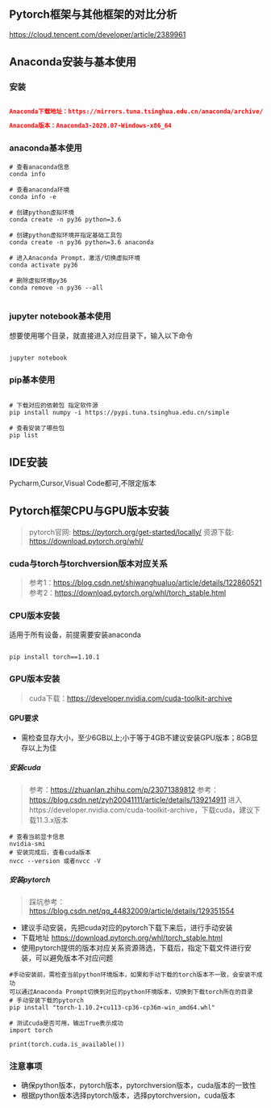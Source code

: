 ## Pytorch框架与其他框架的对比分析

https://cloud.tencent.com/developer/article/2389961

## Anaconda安装与基本使用

### 安装

```json

Anaconda下载地址：https://mirrors.tuna.tsinghua.edu.cn/anaconda/archive/

Anaconda版本：Anaconda3-2020.07-Windows-x86_64

```

### anaconda基本使用

```shell
# 查看anaconda信息
conda info

# 查看anaconda环境
conda info -e

# 创建python虚拟环境
conda create -n py36 python=3.6

# 创建python虚拟环境并指定基础工具包
conda create -n py36 python=3.6 anaconda

# 进入Anaconda Prompt，激活/切换虚拟环境
conda activate py36

# 删除虚拟环境py36
conda remove -n py36 --all


```

### jupyter notebook基本使用

想要使用哪个目录，就直接进入对应目录下，输入以下命令

```shell

jupyter notebook

```

### pip基本使用

```shell

# 下载对应的依赖包 指定软件源
pip install numpy -i https://pypi.tuna.tsinghua.edu.cn/simple

# 查看安装了哪些包
pip list

```

## IDE安装

Pycharm,Cursor,Visual Code都可,不限定版本

## Pytorch框架CPU与GPU版本安装

> pytorch官网: https://pytorch.org/get-started/locally/
> 资源下载: https://download.pytorch.org/whl/

### cuda与torch与torchversion版本对应关系

> 参考1：https://blog.csdn.net/shiwanghualuo/article/details/122860521
> 参考2：https://download.pytorch.org/whl/torch_stable.html

### CPU版本安装

适用于所有设备，前提需要安装anaconda

```shell

pip install torch==1.10.1

```

### GPU版本安装

> cuda下载：https://developer.nvidia.com/cuda-toolkit-archive

#### GPU要求

* 需检查显存大小，至少6GB以上;小于等于4GB不建议安装GPU版本；8GB显存以上为佳

##### 安装cuda

> 参考：https://zhuanlan.zhihu.com/p/23071389812
> 参考：https://blog.csdn.net/zyh20041111/article/details/139214911
> 进入https://developer.nvidia.com/cuda-toolkit-archive，下载cuda，建议下载11.3.x版本

```shell
# 查看当前显卡信息
nvidia-smi
# 安装完成后，查看cuda版本
nvcc --version 或者nvcc -V

```

##### 安装pytorch

> 踩坑参考：https://blog.csdn.net/qq_44832009/article/details/129351554

* 建议手动安装，先把cuda对应的pytorch下载下来后，进行手动安装
* 下载地址 https://download.pytorch.org/whl/torch_stable.html
* 使用pytorch提供的版本对应关系资源筛选，下载后，指定下载文件进行安装，可以避免版本不对应问题

```shell
#手动安装前，需检查当前python环境版本，如果和手动下载的torch版本不一致，会安装不成功
可以通过Anaconda Prompt切换到对应的python环境版本，切换到下载torch所在的目录
# 手动安装下载的pytorch
pip install "torch-1.10.2+cu113-cp36-cp36m-win_amd64.whl"

# 测试cuda是否可用，输出True表示成功
import torch

print(torch.cuda.is_available())

```

### 注意事项

* 确保python版本，pytorch版本，pytorchversion版本，cuda版本的一致性
* 根据python版本选择pytorch版本，选择pytorchversion，cuda版本
